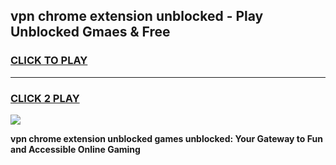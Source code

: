 
## vpn chrome extension unblocked - Play Unblocked Gmaes & Free
<h3>
<a href="https://news.freeplayer.one?title=vpn_chrome_extension_unblocked&ref=16F">CLICK TO PLAY</a></h3>
<hr>

<h3>
<a href="https://news.freeplayer.one?title=vpn_chrome_extension_unblocked&ref=16F">CLICK 2 PLAY</a>
  
</h3>

<a href="https://news.freeplayer.one?title=vpn_chrome_extension_unblocked&ref=16F/"><img src="https://clearcache.store/games.png"></a>


**vpn chrome extension unblocked games unblocked: Your Gateway to Fun and Accessible Online Gaming**
